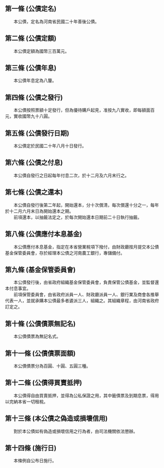 第一條 (公債定名)
-----------------
　　本公債，定名為河南省民國二十年善後公債。  


第二條 (公債定額)
-----------------
　　本公債定額為國幣三百萬元。  


第三條 (公債年息)
-----------------
　　本公債年息定為八釐。  


第四條 (公債之發行)
-------------------
　　本公債按照票額十足發行，但為優待購戶起見，准按九八實收，即每額面百元，實收國幣九十八圓。  


第五條 (公債發行日期)
---------------------
　　本公債定於民國二十年八月十日發行。  


第六條 (公債之付息)
-------------------
　　本公債自發行之日起每年付息二次，於十二月及六月末行之。  


第七條 (公債之還本)
-------------------
　　本公債自發行後第二年起，開始還本，分十次償清，每次償還十分之一，每年於十二月六月末日為開始還本之期。  
　　前項還本，以抽籤法定之，於每次開始還本日期前二十日執行抽籤。  


第八條 (公債應付本息基金)
-------------------------
　　本公債應付本息基金，指定在本省營業稅項下撥付，由財政廳按月提交本公債基金保管委員會，存於經理本公債之河南農工銀行，專儲備付。  


第九條 (基金保管委員會)
-----------------------
　　本公債發行後，由省政府組織基金保管委員會，負責保管公債基金，並監督還本付息事宜。  
　　前項保管委員會，由省政府派員一人、財政廳派員一人、銀行業及商會各推舉代表一人，並就承購本公債最多者遴派三人，組織之。其組織章程，由河南省政府訂定之。  


第十條 (公債債票無記名)
-----------------------
　　本公債債票為無記名式。  


第十一條 (公債債票面額)
-----------------------
　　本公債債票分為百圓、十圓、五圓三種。  


第十二條 (公債得買賣抵押)
-------------------------
　　本公債得自由買賣抵押，並得為公私保證之用，其中籤債票及到期息票，得用以完納本省一切租稅。  


第十三條 (本公債之偽造或損壞信用)
---------------------------------
　　對於本公債如有偽造或損壞信用之行為者，由司法機關依法懲辦。  


第十四條 (施行日)
-----------------
　　本條例自公布日施行。